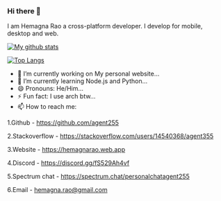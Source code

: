 ### Hi there 👋
I am Hemagna Rao a cross-platform developer. I develop for mobile, desktop and web.




[![My github stats](https://github-readme-stats.vercel.app/api?username=agent255)](https://hemagnarao.web.app)




[![Top Langs](https://github-readme-stats.vercel.app/api/top-langs/?username=agent255&layout=compact)](https://github.com/agent255)

- 🔭 I’m currently working on My personal website...
- 🌱 I’m currently learning Node.js and Python...
- 😄 Pronouns: He/Him...
- ⚡ Fun fact: I use arch btw...
- 📫 How to reach me: 

1.Github -  https://github.com/agent255

2.Stackoverflow - https://stackoverflow.com/users/14540368/agent355

3.Website - https://hemagnarao.web.app

4.Discord - https://discord.gg/fS529Ah4vf

5.Spectrum chat - https://spectrum.chat/personalchatagent255

6.Email - hemagna.rao@gmail.com



